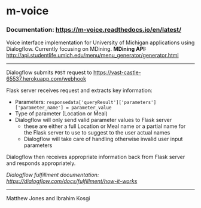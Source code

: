 # m-voice
### Documentation: https://m-voice.readthedocs.io/en/latest/
Voice interface implementation for University of Michigan applications using Dialogflow. Currently focusing on MDining.
**MDining API:** http://api.studentlife.umich.edu/menu/menu_generator/generator.html



---

Dialogflow submits `POST` request to https://vast-castle-65537.herokuapp.com/webhook

Flask server receives request and extracts key information:
* Parameters: `responsedata['queryResult']['parameters']['parameter_name'] = parameter_value`
* Type of parameter (Location or Meal)
* Dialogflow will only send valid parameter values to Flask server 
    * these are either a full Location or Meal name or a partial name for the Flask server to use to suggest to the user actual names
    * Dialogflow will take care of handling otherwise invalid user input parameters

Dialogflow then receives appropriate information back from Flask server and responds appropriately.


*Dialogflow fulfillment documentation: https://dialogflow.com/docs/fulfillment/how-it-works*

---
Matthew Jones and Ibrahim Kosgi
